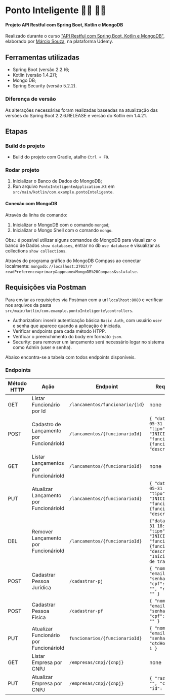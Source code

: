 # Ponto Inteligente :man_factory_worker: :woman_factory_worker:
#### Projeto API Restful com Spring Boot, Kotlin e MongoDB
Realizado durante o curso ["API Restful com Spring Boot, Kotlin e MongoDB"](https://www.udemy.com/course/api-restful-kotlin-spring-boot-mongodb/), elaborado por [Márcio Souza](https://github.com/m4rciosouza), na plataforma Udemy.

## Ferramentas utilizadas
- Spring Boot (versão 2.2.)6;
- Kotlin (versão 1.4.2)1;
- Mongo DB;
- Spring Security (versão 5.2.2).

### Diferença de versão
As alterações necessárias foram realizadas baseadas na atualização das versões do Spring Boot 2.2.6.RELEASE e versão do Kotlin em 1.4.21.

## Etapas
### Build do projeto
- Build do projeto com Gradle, atalho `Ctrl + F9`.

### Rodar projeto
1. Inicializar o Banco de Dados do MongoDB;
2. Run arquivo `PontoInteligenteApplication.Kt` em `src/main/kotlin/com.example.pontoInteligente`.

#### Conexão com MongoDB
Através da linha de comando:
1. Inicializar o MongoDB com o comando `mongod`;
2. Inicializar o Mongo Shell com o comando `mongo`. 
   
Obs.: é possível utilizar alguns comandos do MongoDB para visualizar o banco de Dados `show databases`, entrar no db `use database` e visualizar as collections `show collections`.

Através do programa gráfico do MongoDB Compass ao conectar localmente: 
`mongodb://localhost:27017/?readPreference=primary&appname=MongoDB%20Compass&ssl=false`.

## Requisições via Postman
Para enviar as requisições via Postman com a url `localhost:8080` e verificar nos arquivos da pasta `src/main/kotlin/com.example.pontoInteligente\controllers`.
* Authorization: inserir autenticação básica `Basic Auth`, com usuário `user` e senha que aparece quando a aplicação é iniciada.
* Verificar endpoints para cada método HTPP.
* Verificar o preenchimento do body em formato `json`.
* Security: para remover um lançamento será necessário logar no sistema como Admin (user e senha).

Abaixo encontra-se a tabela com todos endpoints disponíveis.

### Endpoints
| Método HTTP | Ação  | Endpoint  | Request Body |
|---|---|---|---|
| GET | Listar Funcionário por Id | `/lancamentos/funcionario/{id}`  | none |
| POST | Cadastro de Lançamento por FuncionárioId | `/lancamentos/{funcionarioId}` | `{ "data": "2021-05-31 18:37:00", "tipo": "INICIO_TRABALHO", "funcionarioId": "{funcionarioId}", "descricao": "" }` |
| GET | Listar Lançamentos por FuncionárioId | `/lancamentos/{funcionarioId}` |  none |
| PUT | Atualizar Lançamento por FuncionárioId  | `/lancamentos/{funcionarioId}` | `{ "data": "2021-05-31 18:37:00", "tipo": "INICIO_TRABALHO", "funcionarioId": "{funcionarioId}", "descricao": "" }` |
| DEL | Remover Lançamento por FuncionárioId | `/lancamentos/{funcionarioId}` | `{"data": "2021-05-31 18:37:00", "tipo": "INICIO_TRABALHO", "funcionarioId": "{funcionarioId}", "descricao": "Início de jornada de trabalho"}` |
| POST | Cadastrar Pessoa Jurídica | `/cadastrar-pj` | `{ "nome": "Admin", "email": "", "senha": "", "cpf": "", "cnpj": "", "razaoSocial": "" }` |
| POST | Cadastrar Pessoa Física | `/cadastrar-pf` | `{ "nome": "", "email": "", "senha": "", "cpf": "", "cnpj": "" }` |
| PUT | Atualizar Funcionário por FuncionárioId | `funcionarios/{funcionarioId}` | `{ "nome": "Admin", "email": "", "senha": "", "qtdHorasAlmoco": 1 }` |
| GET | Listar Empresa por CNPJ | `/empresas/cnpj/{cnpj}` | none |
| PUT | Atualizar Empresa por CNPJ | `/empresas/cnpj/{cnpj}` | `{ "razaoSocial": "", "cnpj": "", "id": "id" }` |
